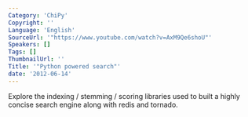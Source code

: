 ```yaml
---
Category: 'ChiPy'
Copyright: ''
Language: 'English'
SourceUrl: '"https://www.youtube.com/watch?v=AxM9Qe6shoU"'
Speakers: []
Tags: []
ThumbnailUrl: ''
Title: '"Python powered search"'
date: '2012-06-14'
---
```

Explore the indexing / stemming / scoring libraries used to built a highly
concise search engine along with redis and tornado.

